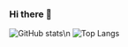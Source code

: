 ### Hi there 👋

![GitHub stats](https://github-readme-stats.vercel.app/api?username=olifirovai&show_icons=true&theme=vue)\n
![Top Langs](https://github-readme-stats.vercel.app/api/top-langs/?username=olifirovai&layout=compact&theme=vue)

